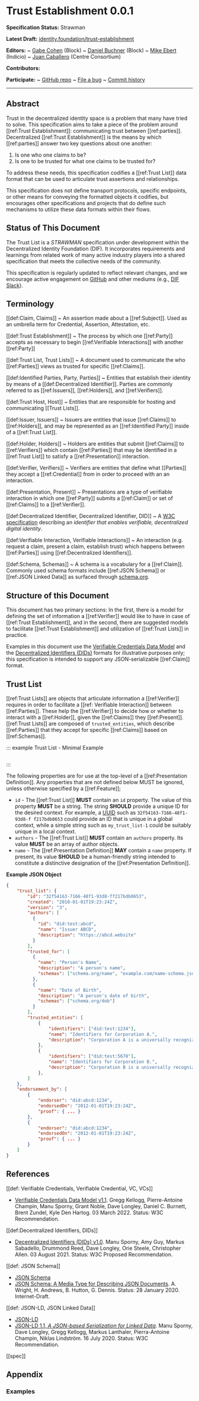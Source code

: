 Trust Establishment 0.0.1
==================

**Specification Status:** Strawman

**Latest Draft:**
  [identity.foundation/trust-establishment](https://identity.foundation/trust-establishment)

<!-- -->
**Editors:**
~ [Gabe Cohen](https://www.linkedin.com/in/cohengabe/) (Block)
~ [Daniel Buchner](https://www.linkedin.com/in/dbuchner/) (Block)
~ [Mike Ebert](https://www.linkedin.com/in/michaelebert/) (Indicio)
~ [Juan Caballero](https://www.linkedin.com/in/juan-caballero/) (Centre Consortium)

**Contributors:**

**Participate:**
~ [GitHub repo](https://github.com/decentralized-identity/trust-establishment)
~ [File a bug](https://github.com/decentralized-identity/trust-establishment/issues)
~ [Commit history](https://github.com/decentralized-identity/trust-establishment/commits/master)

------------------------------------

## Abstract

Trust in the decentralized identity space is a problem that many have tried to solve. This specification aims to take a piece of the problem around [[ref:Trust Establishment]]: communicating trust between [[ref:parties]]. Decentralized [[ref:Trust Establishment]] is the means by which [[ref:parties]] answer two key questions about one another:

1. Is one who one claims to be?
2. Is one to be trusted for what one claims to be trusted for?

To address these needs, this specification codifies a
[[ref:Trust List]] data format that can be used to
articulate trust assertions and relationships.

This specification does not define transport protocols, specific endpoints, or
other means for conveying the formatted objects it codifies, but encourages
other specifications and projects that do define such mechanisms to utilize
these data formats within their flows.

## Status of This Document

The Trust List is a _STRAWMAN_ specification under development within
the Decentralized Identity Foundation (DIF). It incorporates requirements and
learnings from related work of many active industry players into a shared
specification that meets the collective needs of the community.

This specification is regularly updated to reflect relevant changes, and we
encourage active engagement on
[GitHub](https://github.com/decentralized-identity/trust-establishment/issues)
and other mediums (e.g., [DIF Slack](https://difdn.slack.com/archives/C4X50SNUX)).

## Terminology

[[def:Claim, Claims]]
~ An assertion made about a [[ref:Subject]]. Used as an umbrella term for
Credential, Assertion, Attestation, etc.

[[def:Trust Establishment]]
~ The process by which one [[ref:Party]] accepts as necessary to begin [[ref:Verifiable Interactions]] with another [[ref:Party]]   

[[def:Trust List, Trust Lists]] 
~ A document used to communicate the who [[ref:Parties]] views as trusted for specific [[ref:Claims]].

[[def:Identified Parties, Party, Parties]] 
~ Entities that establish their identity by means of a [[def:Decentralized Identifier]]. Parties are commonly referred to as [[ref:Issuers]], [[ref:Holders]], and [[ref:Verifiers]].

[[def:Trust Host, Host]]
~ Entities that are responsible for hosting and communicating [[Trust Lists]].

[[def:Issuer, Issuers]]
~ Issuers are entities that issue [[ref:Claims]] to [[ref:Holders]], and may be represented as an [[ref:Identified Party]] inside of a [[ref:Trust List]].

[[def:Holder, Holders]]
~ Holders are entities that submit [[ref:Claims]] to [[ref:Verifiers]] which contain [[ref:Parties]] that may be identified in a [[ref:Trust List]] to satisfy a [[ref:Presentation]] interaction.

[[def:Verifier, Verifiers]]
~ Verifiers are entities that define what [[Parties]] they accept a
[[ref:Credential]] from in order to proceed with an
an interaction.

[[def:Presentation, Present]]
~ Presentations are a type of verifiable interaction in which one [[ref:Party]] submits a [[ref:Claim]] or set of [[ref:Claims]] to a [[ref:Verifier]].

[[def:Decentralized Identifier, Decentralized Identifier, DID]]
~ A [W3C specification](https://www.w3.org/TR/did-core/) describing an _identifier that enables verifiable, decentralized digital identity_.

[[def:Verifiable Interaction, Verifiable Interactions]]
~ An interaction (e.g. request a claim, present a claim, establish trust) which happens between [[ref:Parties]] using [[ref:Decentralized Identifiers]].

[[def:Schema, Schemas]]
~ A schema is a vocabulary for a [[ref:Claim]]. Commonly used schema formats include [[ref:JSON Schema]] or [[ref:JSON Linked Data]] as surfaced through [schema.org](https://schema.org/).

## Structure of this Document
This document has two primary sections: In the first, there is a model for defining the set of information a [[ref:Verifier]] would like to have in case of [[ref:Trust Establishment]], and in the second, there are suggested models to facilitate [[ref:Trust Establishment]] and utilization of [[ref:Trust Lists]] in practice.

Examples in this document use the [Verifiable Credentials Data Model](https://www.w3.org/TR/vc-data-model/) and the [Decentralized  Identifiers (DIDs)](https://www.w3.org/TR/did-core/) formats for illustrative purposes only; this specification is intended to support any JSON-serializable [[ref:Claim]] format.

## Trust List

[[ref:Trust Lists]] are objects that articulate information a
[[ref:Verifier]] requires in order to facilitate a [[ref: Verifiable Interaction]] between [[ref:Parties]]. These help the [[ref:Verifier]] to decide how or
whether to interact with a [[ref:Holder]], given the [[ref:Claims]] they [[ref:Present]]. [[ref:Trust Lists]] are
composed of `trusted_entities`, which describe [[ref:Parties]] that they accept for specific [[ref:Claims]] based on [[ref:Schemas]].

::: example Trust List - Minimal Example
```json
```
:::


The following properties are for use at the top-level of a
[[ref:Presentation Definition]]. Any properties that are not defined below MUST
be ignored, unless otherwise specified by a [[ref:Feature]];

- `id` - The [[ref:Trust List]] ****MUST**** contain an `id`
  property. The value of this property ****MUST**** be a string. The string
  ****SHOULD**** provide a unique ID for the desired context. For example, a
  [UUID](https://tools.ietf.org/html/rfc4122) such as `32f54163-7166-48f1-93d8-f
  f217bdb0653` could provide an ID that is unique in a global context, while a
  simple string such as `my_trust_list-1` could be suitably unique
  in a local context.
- `authors` - The [[ref:Trust List]]  ****MUST****
  contain an `authors` property. Its value ****MUST**** be an array of
  author objects.
- `name` - The [[ref:Presentation Definition]] ****MAY**** contain a `name`
  property. If present, its value ****SHOULD**** be a human-friendly string
  intended to constitute a distinctive designation of the
  [[ref:Presentation Definition]].

**Example JSON Object**

```json
{
    "trust_list": {
        "id": "32f54163-7166-48f1-93d8-ff217bdb0653",
        "created": "2010-01-01T19:23:24Z",
        "version": "3",
        "authors": [
          {
            "id": "did:test:abcd",
            "name": "Issuer ABCD",
            "description": "https://abcd.website"
          }
        ],
        "trusted_for": [
          {
            "name": "Person's Name",
            "description": "A person's name",
            "schemas": ["schema.org/name", "example.com/name-schema.json"]
          },
          {
            "name": "Date of Birth",
            "description": "A person's date of birth",
            "schemas": ["schema.org/dob"]
          }
        ],
        "trusted_entities": [
            {
                "identifiers": ["did:test:1234"],
                "name": "Identifiers for Corporation A.",
                "description": "Corporation A is a universally recognized authority on names and date of birth"
            },
            {
                "identifiers": ["did:test:5678"],
                "name": "Identifiers for Corporation B.",
                "description": "Corporation B is a universally recognized authority on human credentials"
            },
        ]
    },
    "endorsement_by": [
        {
            "endorser": "did:abcd:1234",
            "endorsedOn": "2012-01-01T19:23:24Z",
            "proof": { ... }
        },
        {
            "endorser": "did:abcd:1234",
            "endorsedOn": "2012-01-01T19:23:24Z",
            "proof": { ... }
        }
    ]
}
```

## References

[[def: Verifiable Credentials, Verifiable Credential, VC, VCs]]
  - [Verifiable Credentials Data Model v1.1](https://www.w3.org/TR/vc-data-model/). Gregg Kellogg, Pierre-Antoine Champin, Manu Sporny, Grant Noble, Dave Longley, Daniel C. Burnett, Brent Zundel, Kyle Den Hartog. 03 March 2022. Status: W3C Recommendation.

[[def:Decentralized Identifiers, DIDs]]
  - [Decentralized Identifiers (DIDs) v1.0](https://www.w3.org/TR/did-core/). Manu Sporny, Amy Guy, Markus Sabadello, Drummond Reed, Dave Longley, Orie Steele, Christopher Allen. 03 August 2021. Status: W3C Proposed Recommendation.

[[def: JSON Schema]]
  - [JSON Schema](https://json-schema.org/)
  - [JSON Schema: A Media Type for Describing JSON Documents](https://json-schema.org/draft/2020-12/json-schema-core.html). A. Wright, H. Andrews, B. Hutton, G. Dennis. Status: 28 January 2020. Internet-Draft.

[[def: JSON-LD, JSON Linked Data]]
  - [JSON-LD](https://json-ld.org/)
  - [JSON-LD 1.1, _A JSON-based Serialization for Linked Data_](https://www.w3.org/TR/json-ld/). Manu Sporny, Dave Longley, Gregg Kellogg, Markus Lanthaler, Pierra-Antoine Champin, Niklas Lindström. 16 July 2020. Status: W3C Recommendation.

[[spec]]

## Appendix

### Examples
